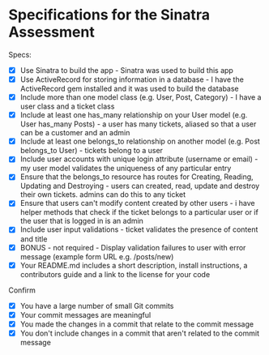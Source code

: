 # Specifications for the Sinatra Assessment

Specs:
- [x] Use Sinatra to build the app - Sinatra was used to build this app 
- [x] Use ActiveRecord for storing information in a database - I have the ActiveRecord gem installed and it was used to build the database
- [x] Include more than one model class (e.g. User, Post, Category) - I have a user class and a ticket class 
- [x] Include at least one has_many relationship on your User model (e.g. User has_many Posts) - a user has many tickets, aliased so that a user can be a customer and an admin
- [x] Include at least one belongs_to relationship on another model (e.g. Post belongs_to User) - tickets belong to a user 
- [x] Include user accounts with unique login attribute (username or email) - my user model validates the uniqueness of any particular entry 
- [x] Ensure that the belongs_to resource has routes for Creating, Reading, Updating and Destroying - users can created, read, update and destroy their own tickets. admins can do this to any ticket 
- [x] Ensure that users can't modify content created by other users - i have helper methods that check if the ticket belongs to a particular user or if the user that is logged in is an admin
- [x] Include user input validations - ticket validates the presence of content and title 
- [x] BONUS - not required - Display validation failures to user with error message (example form URL e.g. /posts/new)
- [x] Your README.md includes a short description, install instructions, a contributors guide and a link to the license for your code

Confirm
- [x] You have a large number of small Git commits
- [x] Your commit messages are meaningful
- [x] You made the changes in a commit that relate to the commit message
- [x] You don't include changes in a commit that aren't related to the commit message